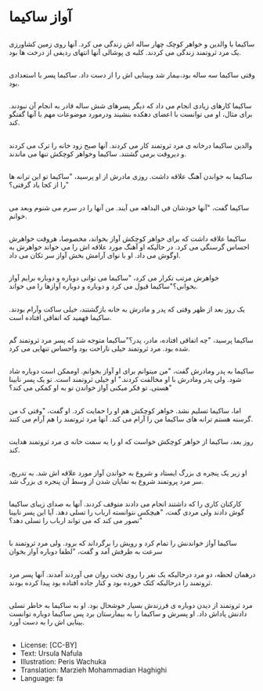 # آواز ساکیما

##
ساکیما با والدین و خواهر کوچک چهار ساله اش زندگی می کرد. آنها روی زمین کشاورزی یک مرد ثروتمند زندگی می کردند. کلبه ی پوشالی آنها انتهای ردیفی از درخت ها بود.

##
وقتی ساکیما سه ساله بود،بیمار شد وبینایی اش را از دست داد. ساکیما پسر با استعدادی بود.

##
ساکیما کارهای زیادی انجام می داد که دیگر پسرهای شش ساله قادر به انجام آن نبودند. برای مثال، او می توانست با اعضای دهکده بنشیند ودرمورد موضوعات مهم با آنها گفتگو کند.

##
والدین ساکیما درخانه ی مرد ثروتمند کار می کردند. آنها صبح زود خانه را ترک می کردند و دیروقت برمی گشتند. ساکیما وخواهر کوچکش تنها می ماندند.

##
ساکیما به خواندن آهنگ علاقه داشت. روزی مادرش از او پرسید، "ساکیما تو این ترانه ها را از کجا یاد گرفتی؟"

##
ساکیما گفت، "آنها خودشان فی البداهه می آیند. من آنها را در سرم می شنوم وبعد می خوانم.

##
ساکیما علاقه داشت که برای خواهر کوچکش آواز بخواند، مخصوصا، هروقت خواهرش احساس گرسنگی می کرد. در حالیکه او آهنگ مورد علاقه اش را می خواند خواهرش به اوگوش می داد. او با نوای آرامش بخش آواز سر تکان می داد.

##
خواهرش مرتب تکرار می کرد، "ساکیما می توانی دوباره و دوباره برایم آواز بخوانی؟"ساکیما قبول می کرد و دوباره و دوباره آوازها را می خواند.

##
یک روز بعد از ظهر وقتی که پدر و مادرش به خانه بازگشتند، خیلی ساکت وآرام بودند. ساکیما فهمید که اتفاقی افتاده است.

##
ساکیما پرسید، "چه اتفاقی افتاده، مادر، پدر؟"ساکیما متوجه شد که پسر مرد ثروتمند گم شده بود. مرد ثروتمند خیلی ناراحت بود واحساس تنهایی می کرد.

##
ساکیما به پدر ومادرش گفت، "من میتوانم برای او آواز بخوانم. اوممکن است دوباره شاد شود. ولی پدر ومادرش با او مخالفت کردند." او خیلی ثروتمند است. تو یک پسر نابینا هستی. تو فکر میکنی آواز خواندن تو به او کمکی می کند؟"

##
اما، ساکیما تسلیم نشد. خواهر کوچکش هم او را حمایت کرد. او گفت، "وقتی ک من گرسنه هستم ترانه های ساکیما من را آرام می کند. آنها مرد ثروتمند را هم آرام می کنند.

##
روز بعد، ساکیما از خواهر کوچکش خواست که او را به سمت خانه ی مرد ثروتمند هدایت کند.

##
او زیر یک پنجره ی بزرگ ایستاد و شروع به خواندن آواز مورد علاقه اش شد. به تدریج، سر مرد پروتمند شروع به نمایان شدن از وسط آن پنجره ی بزرگ شد.

##
کارکنان کاری را که داشتند انجام می دادند متوقف کردند. آنها به صدای زیبای ساکیما گوش دادند ولی مردی گفت، "هیچکس نتوانسته ارباب را تسلی دهد. آیا این پسر نابینا تصور می کند که می تواند ارباب را تسلی دهد؟"

##
ساکیما آواز خواندنش را تمام کرد و رویش را برگرداند که برود. ولی مرد ثروتمند با سرعت به طرفش آمد و گفت، "لطفا دوباره آواز بخوان

##
درهمان لحظه، دو مرد درحالیکه یک نفر را روی تخت روان می آوردند آمدند. آنها پسر مرد ثروتمند را درحالیکه کتک خورده بود و کنار جاده افتاده بود پیدا کرده بودند.

##
مرد ثروتمند از دیدن دوباره ی فرزندش بسیار خوشحال بود. او به ساکیما به خاطر تسلی دادنش پاداش داد. او پسرش و ساکیما را به بیمارستان برد پس ساکیما دوباره توانست بینایی اش را به دست آورد.

##
* License: [CC-BY]
* Text: Ursula Nafula
* Illustration: Peris Wachuka
* Translation: Marzieh Mohammadian Haghighi
* Language: fa
